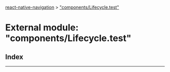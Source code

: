 [react-native-navigation](../README.md) > ["components/Lifecycle.test"](../modules/_components_lifecycle_test_.md)



# External module: "components/Lifecycle.test"

## Index


---
